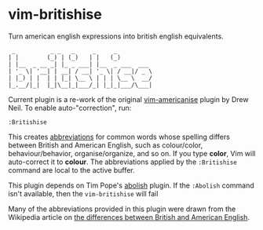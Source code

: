 # vim-britishise

Turn american english expressions into british english equivalents.
``````
 _          _ _   _     _     _
| |        (_) | (_)   | |   (_)
| |__  _ __ _| |_ _ ___| |__  _ ___  ___
| '_ \| '__| | __| / __| '_ \| / __|/ _ \
| |_) | |  | | |_| \__ \ | | | \__ \  __/
|_.__/|_|  |_|\__|_|___/_| |_|_|___/\___|

``````

Current plugin is a re-work of the original
[vim-americanise](https://github.com/nelstrom/vim-americanize) plugin by Drew
Neil. To enable auto-"correction", run:

    :Britishise

This creates [abbreviations][] for common words whose spelling differs between
British and American English, such as colour/color, behaviour/behavior,
organise/organize, and so on. If you type __color__, Vim will auto-correct it to
__colour__. The abbreviations applied by the `:Britishise` command are local to
the active buffer.

This plugin depends on Tim Pope's [abolish][] plugin. If the `:Abolish` command
isn't available, then the `vim-britishise` will fail

Many of the abbreviations provided in this plugin were drawn from the Wikipedia
article on [the differences between British and American English][wiki].

[wiki]: http://en.wikipedia.org/wiki/American_and_British_English_spelling_differences
[abolish]: http://github.com/tpope/vim-abolish
[abbreviations]: http://vimdoc.sourceforge.net/htmldoc/map.html#abbreviations
[vim-americanize]: https://github.com/nelstrom/vim-americanize
